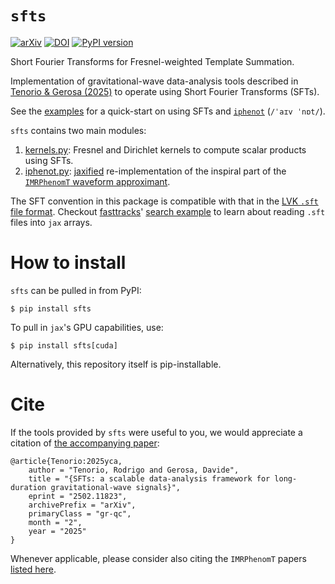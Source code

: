 # `sfts`

[![arXiv](https://img.shields.io/badge/arXiv-2502.11823-b31b1b.svg)](https://arxiv.org/abs/2502.11823)
[![DOI](https://zenodo.org/badge/931409818.svg)](https://zenodo.org/badge/latestdoi/931409818)
[![PyPI version](https://badge.fury.io/py/sfts.svg)](https://badge.fury.io/py/sfts)


Short Fourier Transforms for Fresnel-weighted Template Summation.

Implementation of gravitational-wave data-analysis tools described in [Tenorio & Gerosa (2025)][sfts]
to operate using Short Fourier Transforms (SFTs).

See the [examples](./examples) for a quick-start on using SFTs and [`iphenot`][iphenot] (`/ˈaɪv ˈnɒt/`).

`sfts` contains two main modules:

1. [kernels.py](./src/sfts/kernels.py): Fresnel and Dirichlet kernels to compute scalar products using SFTs.
1. [iphenot.py][iphenot]: [jaxified](https://github.com/jax-ml/jax) re-implementation of the
inspiral part of the  [`IMRPhenomT` waveform approximant][LALPhenomT].

The SFT convention in this package is compatible with that in the
[LVK  `.sft` file format](https://dcc.ligo.org/LIGO-T040164/public). 
Checkout [fasttracks](https://github.com/Rodrigo-Tenorio/sfts)'
[search example](https://github.com/Rodrigo-Tenorio/fasttracks/blob/master/examples/run_binary_search.py) 
to learn about reading `.sft` files into `jax` arrays.

# How to install

`sfts` can be pulled in from PyPI:
```
$ pip install sfts
```

To pull in `jax`'s GPU capabilities, use:

```
$ pip install sfts[cuda]
```

Alternatively, this repository itself is pip-installable.

# Cite

If the tools provided by `sfts` were useful to you, we would appreciate a citation of
[the accompanying paper][sfts]:
```
@article{Tenorio:2025yca,
    author = "Tenorio, Rodrigo and Gerosa, Davide",
    title = "{SFTs: a scalable data-analysis framework for long-duration gravitational-wave signals}",
    eprint = "2502.11823",
    archivePrefix = "arXiv",
    primaryClass = "gr-qc",
    month = "2",
    year = "2025"
}
```
Whenever applicable, please consider also citing the `IMRPhenomT` papers [listed here][LALPhenomT].

[sfts]: https://arxiv.org/abs/2502.11823
[LALPhenomT]: https://git.ligo.org/lscsoft/lalsuite/-/blob/master/lalsimulation/lib/LALSimIMRPhenomTPHM.c
[iphenot]: ./src/sfts/iphenot.py
